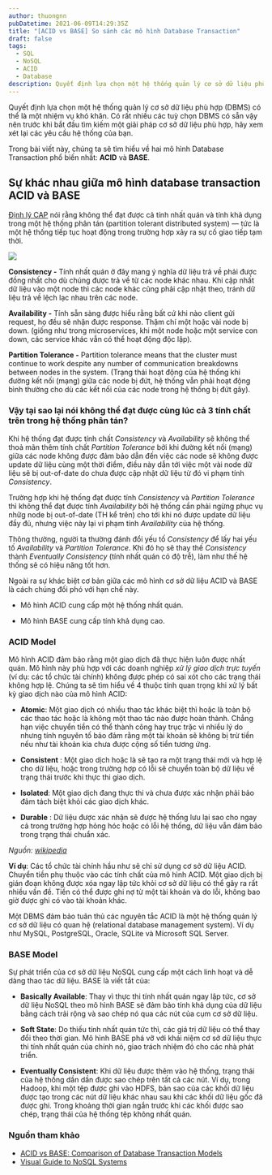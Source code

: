 ```yaml
---
author: thuongnn
pubDatetime: 2021-06-09T14:29:35Z
title: "[ACID vs BASE] So sánh các mô hình Database Transaction"
draft: false
tags:
  - SQL
  - NoSQL
  - ACID
  - Database
description: Quyết định lựa chọn một hệ thống quản lý cơ sở dữ liệu phù hợp (DBMS)...
---
```


Quyết định lựa chọn một hệ thống quản lý cơ sở dữ liệu phù hợp (DBMS) có thể là một nhiệm vụ khó khăn. Có rất nhiều các tuỳ chọn DBMS có sẵn vậy nên trước khi bắt đầu tìm kiếm một giải pháp cơ sở dữ liệu phù hợp, hãy xem xét lại các yêu cầu hệ thống của bạn.

Trong bài viết này, chúng ta sẽ tìm hiểu về hai mô hình Database Transaction phổ biến nhất: **ACID** và **BASE**.

## Sự khác nhau giữa mô hình database transaction ACID và BASE

[Định lý CAP](https://en.wikipedia.org/wiki/CAP_theorem) nói rằng không thể đạt được cả tính nhất quán và tính khả dụng trong một hệ thống phân tán (partition tolerant distributed system) — tức là một hệ thống tiếp tục hoạt động trong trường hợp xảy ra sự cố giao tiếp tạm thời.

![](https://github.com/user-attachments/assets/46f9f062-9035-4da6-9a84-887d39444dec)

**Consistency -** Tính nhất quán ở đây mang ý nghĩa dữ liệu trả về phải được đồng nhất cho dù chúng được trả về từ các node khác nhau. Khi cập nhất dữ liệu vào một node thì các node khác cũng phải cập nhật theo, tránh dữ liệu trả về lệch lạc nhau trên các node.

**Availability -** Tính sẵn sàng được hiểu rằng bất cứ khi nào client gửi request, họ đều sẽ nhận được response. Thậm chí một hoặc vài node bị down. (giống như trong microservices, khi một node hoặc một service con down, các service khác vẫn có thể hoạt động độc lập).

**Partition Tolerance -** Partition tolerance means that the cluster must continue to work despite any number of communication breakdowns between nodes in the system. (Trạng thái hoạt động của hệ thống khi đường kết nối (mạng) giữa các node bị đứt, hệ thống vẫn phải hoạt động bình thường cho dù các kết nối của các node trong hệ thống bị đứt gãy).

### Vậy tại sao lại nói không thể đạt được cùng lúc cả 3 tính chất trên trong hệ thống phân tán?

Khi hệ thống đạt được tính chất _Consistency_ và _Availability_ sẽ không thể thoả mãn thêm tính chất _Partition Tolerance_ bởi khi đường kết nối (mạng) giữa các node không được đảm bảo dẫn đến việc các node sẽ không được update dữ liệu cùng một thời điểm, điều này dẫn tới việc một vài node dữ liệu sẽ bị out-of-date do chưa được cập nhật dữ liệu từ đó vi phạm tính _Consistency_.

Trường hợp khi hệ thống đạt được tính _Consistency_ và _Partition Tolerance_ thì không thể đạt được tính _Availability_ bởi hệ thống cần phải ngừng phục vụ nhữg node bị out-of-date (TH kể trên) cho tới khi nó được update dữ liệu đầy đủ, nhưng việc này lại vi phạm tính _Availability_ của hệ thống.

Thông thường, người ta thường đánh đổi yếu tố _Consistency_ để lấy hai yếu tố _Availability_ và _Partition Tolerance_. Khi đó họ sẽ thay thế _Consistency_ thành _Eventually Consistency_ (tính nhất quán có độ trễ), làm như thế hệ thống sẽ có hiệu năng tốt hơn.

Ngoài ra sự khác biệt cơ bản giữa các mô hình cơ sở dữ liệu ACID và BASE là cách chúng đối phó với hạn chế này.

- Mô hình ACID cung cấp một hệ thống nhất quán.

- Mô hình BASE cung cấp tính khả dụng cao.

### ACID Model

Mô hình ACID đảm bảo rằng một giao dịch đã thực hiện luôn được nhất quán. Mô hình này phù hợp với các doanh nghiệp _xử lý giao dịch trực tuyến_ (ví dụ: các tổ chức tài chính) không được phép có sai xót cho các trạng thái không hợp lệ. Chúng ta sẽ tìm hiểu về 4 thuộc tính quan trọng khi xử lý bất kỳ giao dịch nào của mô hình ACID:

- **Atomic**: Một giao dịch có nhiều thao tác khác biệt thì hoặc là toàn bộ các thao tác hoặc là không một thao tác nào được hoàn thành. Chẳng hạn việc chuyển tiền có thể thành công hay trục trặc vì nhiều lý do nhưng tính nguyên tố bảo đảm rằng một tài khoản sẽ không bị trừ tiền nếu như tài khoản kia chưa được cộng số tiền tương ứng.

- **Consistent** : Một giao dịch hoặc là sẽ tạo ra một trạng thái mới và hợp lệ cho dữ liệu, hoặc trong trường hợp có lỗi sẽ chuyển toàn bộ dữ liệu về trạng thái trước khi thực thi giao dịch.

- **Isolated**: Một giao dịch đang thực thi và chưa được xác nhận phải bảo đảm tách biệt khỏi các giao dịch khác.

- **Durable** : Dữ liệu được xác nhận sẽ được hệ thống lưu lại sao cho ngay cả trong trường hợp hỏng hóc hoặc có lỗi hệ thống, dữ liệu vẫn đảm bảo trong trạng thái chuẩn xác.

_Nguồn: [wikipedia](https://vi.wikipedia.org/wiki/ACID)_

**Ví dụ**: Các tổ chức tài chính hầu như sẽ chỉ sử dụng cơ sở dữ liệu ACID. Chuyển tiền phụ thuộc vào các tính chất của mô hình ACID. Một giao dịch bị gián đoạn không được xóa ngay lập tức khỏi cơ sở dữ liệu có thể gây ra rất nhiều vấn đề. Tiền có thể được ghi nợ từ một tài khoản và do lỗi, không bao giờ được ghi có vào tài khoản khác.

Một DBMS đảm bảo tuân thủ các nguyên tắc ACID là một hệ thống quản lý cơ sở dữ liệu có quan hệ (relational database management system). Ví dụ như MySQL, PostgreSQL, Oracle, SQLite và Microsoft SQL Server.

### BASE Model

Sự phát triển của cơ sở dữ liệu NoSQL cung cấp một cách linh hoạt và dễ dàng thao tác dữ liệu. BASE là viết tắt của:

- **Basically Available**: Thay vì thực thi tính nhất quán ngay lập tức, cơ sở dữ liệu NoSQL theo mô hình BASE sẽ đảm bảo tính khả dụng của dữ liệu bằng cách trải rộng và sao chép nó qua các nút của cụm cơ sở dữ liệu.

- **Soft State**: Do thiếu tính nhất quán tức thì, các giá trị dữ liệu có thể thay đổi theo thời gian. Mô hình BASE phá vỡ với khái niệm cơ sở dữ liệu thực thi tính nhất quán của chính nó, giao trách nhiệm đó cho các nhà phát triển.

- **Eventually Consistent**: Khi dữ liệu được thêm vào hệ thống, trạng thái của hệ thống dần dần được sao chép trên tất cả các nút. Ví dụ, trong Hadoop, khi một tệp được ghi vào HDFS, bản sao của các khối dữ liệu được tạo trong các nút dữ liệu khác nhau sau khi các khối dữ liệu gốc đã được ghi. Trong khoảng thời gian ngắn trước khi các khối được sao chép, trạng thái của hệ thống tệp không nhất quán.

### Nguồn tham khảo

- [ACID vs BASE: Comparison of Database Transaction Models](https://phoenixnap.com/kb/acid-vs-base)
- [Visual Guide to NoSQL Systems](https://blog.nahurst.com/visual-guide-to-nosql-systems)
